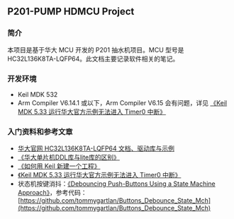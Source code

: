 ## P201-PUMP HDMCU Project

### 简介

本项目是基于华大 MCU 开发的 P201 抽水机项目。MCU 型号是 HC32L136K8TA-LQFP64。此文档主要记录软件相关的笔记。

### 开发环境

* Keil MDK 532
* Arm Compiler V6.14.1 或以下，Arm Compiler V6.15 会有问题，详见 [《Keil MDK 5.33 运行华大官方示例无法进入 Timer0 中断》](https://blog.csdn.net/heray1990/article/details/113838794)

### 入门资料和参考文章

* [华大官网 HC32L136K8TA-LQFP64 文档、驱动库与示例](https://www.hdsc.com.cn/Category82-1404)
* [《华大单片机DDL库与lite库的区别》](https://blog.csdn.net/willOkay/article/details/106535809)
* [《如何用 Keil 新建一个工程》](https://blog.csdn.net/willOkay/article/details/106533167)
* [《Keil MDK 5.33 运行华大官方示例无法进入 Timer0 中断》](https://blog.csdn.net/heray1990/article/details/113838794)
* 状态机按键消抖：[《Debouncing Push-Buttons Using a State Machine Approach》](https://www.eeweb.com/debouncing-push-buttons-using-a-state-machine-approach/)，参考代码：[https://github.com/tommygartlan/Buttons_Debounce_State_Mch](https://github.com/tommygartlan/Buttons_Debounce_State_Mch)

